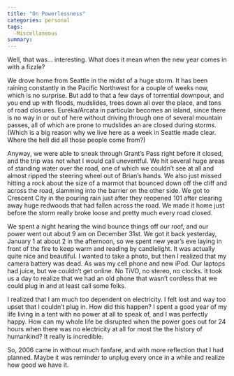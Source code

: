 ```yaml
---
title: "On Powerlessness"
categories: personal
tags:
  -Miscellaneous
summary: 
---
```

<p>Well, that was&#8230; interesting.  What does it mean when the new year comes in with a fizzle?</p>

<p>We drove home from Seattle in the midst of a huge storm.  It has been raining constantly in the Pacific Northwest for a couple of weeks now, which is no surprise.  But add to that a few days of torrential downpour, and you end up with floods, mudslides, trees down all over the place, and tons of road closures.  Eureka/Arcata in particular becomes an island, since there is no way in or out of here without driving through one of several mountain passes, all of which are prone to mudslides an are closed during storms.  (Which is a big reason why we live here as a week in Seattle made clear.  Where the hell did all those people come from?)</p>

<p>Anyway, we were able to sneak through Grant&#8217;s Pass right before it closed, and the trip was not what I would call uneventful.  We hit several huge areas of standing water over the road, one of which we couldn&#8217;t see at all and almost ripped the steering wheel out of Brian&#8217;s hands.  We also just missed hitting a rock about the size of a marmot that bounced down off the cliff and across the road, slamming into the barrier on the other side. We got to Crescent City in the pouring rain just after they reopened 101 after clearing away huge redwoods that had fallen across the road.  We made it home just before the storm really broke loose and pretty much every road closed.</p>

<p>We spent a night hearing the wind bounce things off our roof, and our power went out about 9 am on December 31st.  We got it back yesterday, January 1 at about 2 in the afternoon, so we spent new year&#8217;s eve laying in front of the fire to keep warm and reading by candlelight. It was actually quite nice and beautiful.  I wanted to take a photo, but then I realized that my camera battery was dead.  As was my cell phone and new iPod.  Our laptops had juice, but we couldn&#8217;t get online.  No TiVO, no stereo, no clocks. It took us a day to realize that we had an old phone that wasn&#8217;t cordless that we could plug in and at least call some folks.  </p>

<p>I realized that I am much too dependent on electricity.  I felt lost and way too upset that I couldn&#8217;t plug in.  How did this happen? I spent a good year of my life living in a tent with no power at all to speak of, and I was perfectly happy.  How can my whole life be disrupted when the power goes out for 24 hours when there was no electricity at all for most the the history of humankind?  It really is incredible.</p>

<p>So, 2006 came in without much fanfare, and with more reflection that I had planned.  Maybe it was reminder to unplug every once  in a while and realize how good we have it.</p>
